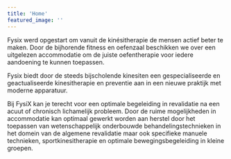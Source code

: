 ```yaml
---
title: 'Home'
featured_image: ''
---
```

Fysix werd opgestart om vanuit de kinésitherapie de mensen actief beter te maken. Door de bijhorende fitness en oefenzaal beschikken we over een uitgelezen accommodatie om de juiste oefentherapie voor iedere aandoening te kunnen toepassen.


Fysix biedt door de steeds bijscholende kinesiten een gespecialiseerde en geactualiseerde kinesitherapie en preventie aan in een nieuwe praktijk met moderne apparatuur. 

Bij FysiX kan je terecht voor een optimale begeleiding in revalidatie na een acuut of chronisch lichamelijk probleem.  Door de ruime mogelijkheden in accommodatie kan optimaal gewerkt worden aan herstel door het toepassen van wetenschappelijk onderbouwde behandelingstechnieken in het domein van de algemene revalidatie maar ook specifieke manuele technieken, sportkinesitherapie en optimale bewegingsbegeleiding in kleine groepen. 
